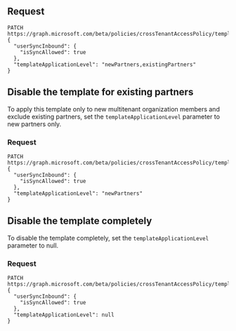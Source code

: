 ## Request

```HTTP
PATCH https://graph.microsoft.com/beta/policies/crossTenantAccessPolicy/templates/multiTenantOrganizationIdentitySynchronization
{
  "userSyncInbound": {
    "isSyncAllowed": true
  },
  "templateApplicationLevel": "newPartners,existingPartners"
}
```

## Disable the template for existing partners

To apply this template only to new multitenant organization members and exclude existing partners, set the `templateApplicationLevel` parameter to new partners only.

### Request

```HTTP
PATCH https://graph.microsoft.com/beta/policies/crossTenantAccessPolicy/templates/multiTenantOrganizationIdentitySynchronization
{
  "userSyncInbound": {
    "isSyncAllowed": true
  },
  "templateApplicationLevel": "newPartners"
}
```

## Disable the template completely

To disable the template completely, set the `templateApplicationLevel` parameter to null.

### Request

```HTTP
PATCH https://graph.microsoft.com/beta/policies/crossTenantAccessPolicy/templates/multiTenantOrganizationIdentitySynchronization
{
  "userSyncInbound": {
    "isSyncAllowed": true
  },
  "templateApplicationLevel": null
}
```